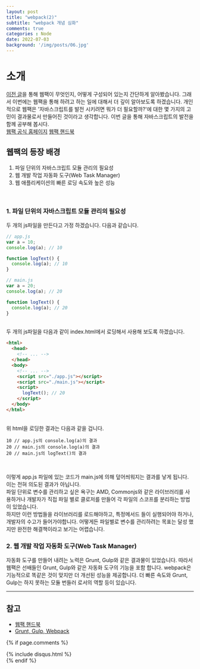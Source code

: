 ```yaml
---
layout: post
title: "webpack(2)"
subtitle: "webpack 개념 심화"
comments: true
categories : Node
date: 2022-07-03
background: '/img/posts/06.jpg'
---
```


# 소개
[이전 글](/node/2022/06/29/webpack-1.html)을 통해 웹팩이 무엇인지, 어떻게 구성되어 있는지 간단하게 알아봤습니다.
그래서 이번에는 웹팩을 통해 하려고 하는 일에 대해서 더 깊이 알아보도록 하겠습니다.
개인적으로 웹팩은 '자바스크립트를 발전 시키려면 뭐가 더 필요할까?'에 대한 몇 가지의 고민이 결과물로서 만들어진 것이라고 생각합니다.
이번 글을 통해 자바스크립트의 발전을 함께 공부해 봅시다.
<br>
[웹팩 공식 홈페이지](https://webpack.kr/)
[웹팩 핸드북]([https://webpack.kr/](https://joshua1988.github.io/))

## 웹팩의 등장 배경
1. 파일 단위의 자바스크립트 모듈 관리의 필요성
2. 웹 개발 작업 자동화 도구(Web Task Manager)
3. 웹 애플리케이션의 빠른 로딩 속도와 높은 성능
<br>

### 1. 파일 단위의 자바스크립트 모듈 관리의 필요성
두 개의 js파일을 만든다고 가정 하겠습니다. 다음과 같습니다.
```javascript
// app.js
var a = 10;
console.log(a); // 10

function logText() {
  console.log(a); // 10
}
```

```javascript
// main.js
var a = 20;
console.log(a); // 20

function logText() {
  console.log(a); // 20
}
```

<br>
두 개의 js파일을 다음과 같이 index.html에서 로딩해서 사용해 보도록 하겠습니다.
<br>

```html
<html>
  <head>
    <!-- ... -->
  </head>
  <body>
    <!-- ... -->
    <script src="./app.js"></script>
    <script src="./main.js"></script>
    <script>
      logText(); // 20
    </script>
  </body>
</html>
```

<br>
위 html을 로딩한 결과는 다음과 같을 겁니다.
<br>

```
10 // app.js의 console.log(a)의 결과
20 // main.js의 console.log(a)의 결과
20 // main.js의 logText()의 결과
```

<br>

이렇게 app.js 파일에 있는 코드가 main.js에 의해 덮어씌워지는 결과를 낳게 됩니다. 이는 전혀 의도된 결과가 아닙니다.
<br>
파일 단위로 변수를 관리하고 싶은 욕구는 AMD, Commonjs와 같은 라이브러리를 사용하거나 개발자가 직접 파일 별로 클로저를 만들어 각 파일의 스코프를 분리하는 방법이 있었습니다.
<br>
하지만 이런 방법들을 라이브러리를 로드해야하고, 특정메서드 들이 실행되어야 하거나, 개발자의 수고가 들어가야합니다. 어떻게든 파일별로 변수를 관리하려는 목표는 달성 했지만 완전한 해결책이라고 보기는 어렵습니다.

### 2. 웹 개발 작업 자동화 도구(Web Task Manager)
자동화 도구를 만들어 내려는 노력은 Grunt, Gulp와 같은 결과물이 있었습니다. 따라서 웹팩은 선배들인 Grunt, Gulp와 같은 자동화 도구의 기능을 포함 합니다. webpack은 기능적으로 똑같은 것이 맞지만 더 개선된 성능을 제공합니다. 더 빠른 속도와 Grunt, Gulp는 하지 못하는 모듈 번들러 로서의 역할 등이 있습니다.


---
## 참고
- [웹팩 핸드북](https://joshua1988.github.io/)
- [Grunt, Gulp, Webpack](https://eond.com/frontend/417049)

{% if page.comments %}
<div id="post-disqus" class="container">
{% include disqus.html %}
</div>
{% endif %}
